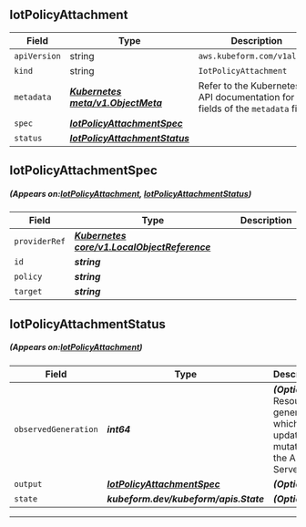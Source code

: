 ## IotPolicyAttachment
| Field | Type | Description |
| ------ | ----- | ----------- |
| `apiVersion` | string | `aws.kubeform.com/v1alpha1` |
|    `kind` | string | `IotPolicyAttachment` |
| `metadata` | ***[Kubernetes meta/v1.ObjectMeta](https://kubernetes.io/docs/reference/generated/kubernetes-api/v1.13/#objectmeta-v1-meta)***|Refer to the Kubernetes API documentation for the fields of the `metadata` field.|
| `spec` | ***[IotPolicyAttachmentSpec](#IotPolicyAttachmentSpec)***||
| `status` | ***[IotPolicyAttachmentStatus](#IotPolicyAttachmentStatus)***||
## IotPolicyAttachmentSpec
##### (Appears on:[IotPolicyAttachment](#IotPolicyAttachment), [IotPolicyAttachmentStatus](#IotPolicyAttachmentStatus))
| Field | Type | Description |
| ------ | ----- | ----------- |
| `providerRef` | ***[Kubernetes core/v1.LocalObjectReference](https://kubernetes.io/docs/reference/generated/kubernetes-api/v1.13/#localobjectreference-v1-core)***||
| `id` | ***string***||
| `policy` | ***string***||
| `target` | ***string***||
## IotPolicyAttachmentStatus
##### (Appears on:[IotPolicyAttachment](#IotPolicyAttachment))
| Field | Type | Description |
| ------ | ----- | ----------- |
| `observedGeneration` | ***int64***| ***(Optional)*** Resource generation, which is updated on mutation by the API Server.|
| `output` | ***[IotPolicyAttachmentSpec](#IotPolicyAttachmentSpec)***| ***(Optional)*** |
| `state` | ***kubeform.dev/kubeform/apis.State***| ***(Optional)*** |
---
